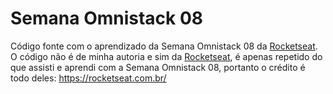 # Semana Omnistack 08
Código fonte com o aprendizado da Semana Omnistack 08 da [Rocketseat](https://rocketseat.com.br/). O código não é de minha autoria e sim da [Rocketseat](https://rocketseat.com.br/), é apenas repetido do que assisti e aprendi com a Semana Omnistack 08, portanto o crédito é todo deles: https://rocketseat.com.br/
